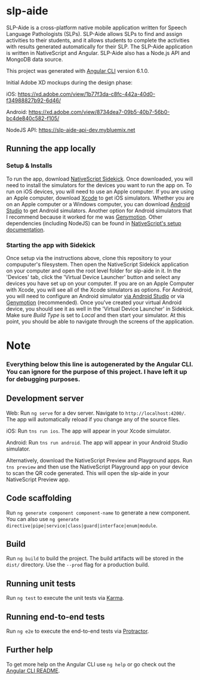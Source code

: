 # slp-aide

SLP-Aide is a cross-platform native mobile application written for Speech Language Pathologists (SLPs). SLP-Aide allows SLPs to find and assign activities to their students, and it allows students to complete the activities with results generated automatically for their SLP. The SLP-Aide application is written in NativeScript and Angular. SLP-Aide also has a Node.js API and MongoDB data source.

This project was generated with [Angular CLI](https://github.com/angular/angular-cli) version 6.1.0.

Initial Adobe XD mockups during the design phase:

iOS: https://xd.adobe.com/view/1b77f3da-c8fc-442a-40d0-f34988827b92-6d46/

Android: https://xd.adobe.com/view/8734dea7-09b5-40b7-56b0-bc4de840c582-f105/

NodeJS API: https://slp-aide-api-dev.mybluemix.net

## Running the app locally

### Setup & Installs
To run the app, download [NativeScript Sidekick](https://www.nativescript.org/nativescript-sidekick). Once downloaded, you will need to install the simulators for the devices you want to run the app on. To run on iOS devices, you will need to use an Apple computer. If you are using an Apple computer, download [Xcode](https://developer.apple.com/xcode/) to get iOS simulators. Whether you are on an Apple computer or a Windows computer, you can download [Android Studio](https://developer.android.com/studio) to get Android simulators. Another option for Android simulators that I recommend because it worked for me was [Genymotion](https://www.genymotion.com). Other dependencies (including NodeJS) can be found in [NativeScript's setup documentation](https://docs.nativescript.org/angular/start/quick-setup). 

### Starting the app with Sidekick
Once setup via the instructions above, clone this repository to your compuputer's filesystem. Then open the NativeScript Sidekick application on your computer and open the root level folder for slp-aide in it. In the 'Devices' tab, click the 'Virtual Device Launcher' button and select any devices you have set up on your computer. If you are on an Apple Computer with Xcode, you will see all of the Xcode simulators as options. For Android, you will need to configure an Android simulator [via Android Studio](https://developer.android.com/studio/run/managing-avds) or via [Genymotion](https://docs.genymotion.com/latest/Content/03_Virtual_Devices/Managing_virtual_devices/Managing_virtual_devices.htm) (recommended). Once you've created your virtual Android device, you should see it as well in the 'Virtual Device Launcher' in Sidekick. Make sure *Build Type* is set to *Local* and then start your simulator. At this point, you should be able to navigate through the screens of the application. 


# Note
### Everything below this line is autogenerated by the Angular CLI. You can ignore for the purpose of this project. I have left it up for debugging purposes.

## Development server

Web: Run `ng serve` for a dev server. Navigate to `http://localhost:4200/`. The app will automatically reload if you change any of the source files.

iOS: Run `tns run ios`. The app will appear in your Xcode simulator.

Android: Run `tns run android`. The app will appear in your Android Studio simulator.

Alternatively, download the NativeScript Preview and Playground apps. Run `tns preview` and then use the NativeScript Playground app on your device to scan the QR code generated. This will open the slp-aide in your NativeScript Preview app.

## Code scaffolding

Run `ng generate component component-name` to generate a new component. You can also use `ng generate directive|pipe|service|class|guard|interface|enum|module`.

## Build

Run `ng build` to build the project. The build artifacts will be stored in the `dist/` directory. Use the `--prod` flag for a production build.

## Running unit tests

Run `ng test` to execute the unit tests via [Karma](https://karma-runner.github.io).

## Running end-to-end tests

Run `ng e2e` to execute the end-to-end tests via [Protractor](http://www.protractortest.org/).

## Further help

To get more help on the Angular CLI use `ng help` or go check out the [Angular CLI README](https://github.com/angular/angular-cli/blob/master/README.md).
